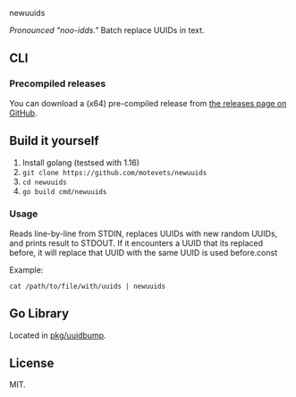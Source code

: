 newuuids

_Pronounced "noo-idds."_ Batch replace UUIDs in text.

## CLI

### Precompiled releases
You can download a (x64) pre-compiled release from [the releases page on GitHub](./releases).

## Build it yourself
1. Install golang (testsed with 1.16)
1. `git clone https://github.com/motevets/newuuids`
1. `cd newuuids`
1. `go build cmd/newuuids`

### Usage

Reads line-by-line from STDIN, replaces UUIDs with new random UUIDs, and prints result to STDOUT.
If it encounters a UUID that its replaced before, it will replace that UUID with the same UUID is used before.const

Example:

    cat /path/to/file/with/uuids | newuuids

## Go Library

Located in [pkg/uuidbump](./pkg/uuidbump).

## License

MIT.
